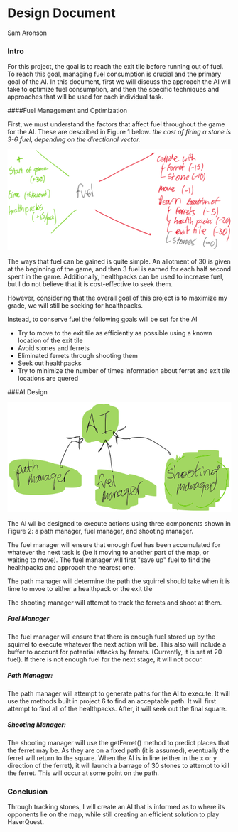 # Design Document

Sam Aronson

### Intro

For this project, the goal is to reach the exit tile before running out of fuel. To reach this goal, managing  fuel consumption is crucial and the primary goal of the AI. In this document, first we will discuss the approach the AI will take to optimize fuel consumption, and then the specific techniques and approaches that will be used for each individual task.

####Fuel Management and Optimization

First, we must understand the factors that affect fuel throughout the game for the AI. These are described in Figure 1 below. *the cost of firing a stone is 3-6 fuel, depending on the directional vector.*

![img](imgs_design/fuelconsumption.png)

The ways that fuel can be gained is quite simple. An allotment of 30 is given at the beginning of the game, and then 3 fuel is earned for each half second spent in the game. Additionally, healthpacks can be used to increase fuel, but I do not believe that it is cost-effective to seek them.

However, considering that the overall goal of this project is to maximize my grade, we will still be seeking for healthpacks.

Instead, to conserve fuel the following goals will be set for the AI

* Try to move to the exit tile as efficiently as possible using a known location of the exit tile
* Avoid stones and ferrets
* Eliminated ferrets through shooting them
* Seek out healthpacks
* Try to minimize the number of times information about ferret and exit tile locations are quered

###AI Design

![img](imgs_design/overview.png)

The AI wll be designed to execute actions using three components shown in Figure 2: a path manager, fuel manager, and shooting manager.

The fuel manager will ensure that enough fuel has been accumulated for whatever the next task is (be it moving to another part of the map, or waiting to move). The fuel manager will first "save up" fuel to find the healthpacks and approach the nearest one. 

The path manager will determine the path the squirrel should take when it is time to mvoe to either a healthpack or the exit tile

The shooting manager will attempt to track the ferrets and shoot at them.

##### Fuel Manager

The fuel manager will ensure that there is enough fuel stored up by the squirrel to execute whatever the next action will be. This also will include a buffer to account for potential attacks by ferrets. (Currently, it is set at 20 fuel). If there is not enough fuel for the next stage, it will not occur.

##### Path Manager:

The path manager will attempt to generate paths for the AI to execute. It will use the methods built in project 6 to find an acceptable path. It will first attempt to find all of the healthpacks. After, it will seek out the final square.

##### Shooting Manager:

The shooting manager will use the getFerret() method to predict places that the ferret may be. As they are on a fixed path (it is assumed), eventually the ferret will return to the square. When the AI is in line (either in the x or y direction of the ferret), it will launch a barrage of 30 stones to attempt to kill the ferret. This will occur at some point on the path.

### Conclusion

Through tracking stones, I will create an AI that is informed as to where its opponents lie on the map, while still creating an efficient solution to play HaverQuest.
